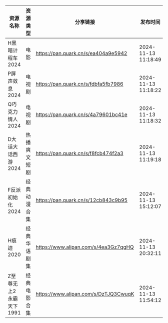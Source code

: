 | 资源名称           | 资源类型   | 分享链接                                 | 发布时间                |
| -------------- | ------ | ------------------------------------ | ------------------- |
| H黑暗计程车2024     | 电影     | https://pan.quark.cn/s/ea404a9e5942  | 2024-11-13 11:18:49 |
| P屏声敛息2024      | 电视剧    | https://pan.quark.cn/s/fdbfa5fb7986  | 2024-11-13 11:18:22 |
| Q巧克力情人2024     | 电视剧    | https://pan.quark.cn/s/4a79601bc41e  | 2024-11-13 11:18:32 |
| D大话大话西游2024    | 热播爽文短剧 | https://pan.quark.cn/s/f8fcb474f2a3  | 2024-11-13 11:19:18 |
| F反派初始化2024     | 经典动漫合集 | https://pan.quark.cn/s/12cb843c9b95  | 2024-11-13 15:12:07 |
| H痕迹2020        | 经典华语剧集 | https://www.alipan.com/s/4ea3Gz7qgHQ | 2024-11-13 20:32:11 |
| Z至尊无上2永霸天下1991 | 经典电影合集 | https://www.alipan.com/s/DzTJQ3CwuqK | 2024-11-13 11:54:12 |

